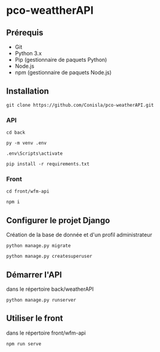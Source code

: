 # pco-weattherAPI

## Prérequis

- Git
- Python 3.x
- Pip (gestionnaire de paquets Python)
- Node.js
- npm (gestionnaire de paquets Node.js)

## Installation

```
git clone https://github.com/Conisla/pco-weatherAPI.git
```

### API

```
cd back

py -m venv .env

.env\Scripts\activate

pip install -r requirements.txt
```

### Front

```
cd front/wfm-api

npm i
```

## Configurer le projet Django

Création de la base de donnée et d'un profil administrateur

```
python manage.py migrate

python manage.py createsuperuser
```

## Démarrer l'API

dans le répertoire back/weatherAPI

```
python manage.py runserver
```

## Utiliser le front

dans le répertoire front/wfm-api

```
npm run serve
```

